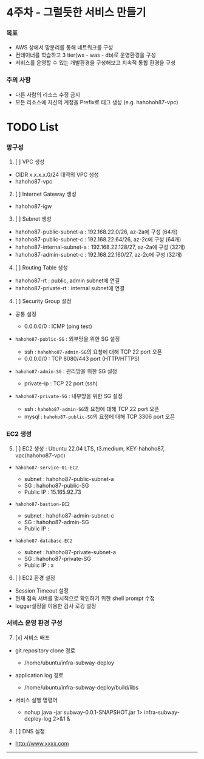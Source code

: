 # 4주차 - 그럴듯한 서비스 만들기

### 목표
- AWS 상에서 망분리를 통해 네트워크를 구성  
- 컨테이너를 학습하고 3 tier(ws - was - db)로 운영환경을 구성
- 서비스를 운영할 수 있는 개발환경을 구성해보고 지속적 통합 환경을 구성

### 주의 사항
- 다른 사람의 리소스 수정 금지
- 모든 리소스에 자신의 계정을 Prefix로 태그 생성 (e.g. hahohoh87-vpc)

# TODO List
### 망구성
1. [ ] VPC 생성
  - CIDR x.x.x.x.0/24 대역의 VPC 생성
  - hahoho87-vpc

2. [ ] Internet Gateway 생성
  - hahoho87-igw
  
3. [ ] Subnet 생성
  - hahoho87-public-subnet-a   : 192.168.22.0/26, az-2a에 구성 (64개)
  - hahoho87-public-subnet-c   : 192.168.22.64/26, az-2c에 구성 (64개)
  - hahoho87-internal-subnet-a : 192.168.22.128/27, az-2a에 구성 (32개)
  - hahoho87-admin-subnet-c    : 192.168.22.160/27, az-2c에 구성 (32개)

4. [ ] Routing Table 생성
  - hahoho87-rt : public, admin subnet에 연결
  - hahoho87-private-rt : internal subnet에 연결

4. [ ] Security Group 설정
  - 공통 설정
    - 0.0.0.0/0 : ICMP (ping test)
  
  - `hahoho87-public-SG` : 외부망을 위한 SG 설정
    - ssh : `hahohho87-admin-SG`의 요청에 대해 TCP 22 port 오픈
    - 0.0.0.0/0 : TCP 8080/443 port (HTTP/HTTPS)

  - `hahoho87-admin-SG` : 관리망을 위한 SG 설정 
    - private-ip : TCP 22 port (ssh)
  
  - `hahoho87-private-SG` : 내부망을 위한 SG 설정 
    - ssh : `hahoho87-admin-SG`의 요청에 대해 TCP 22 port 오픈
    - mysql : `hahoho87-public-SG`의 요청에 대해 TCP 3306 port 오픈 

### EC2 생성
5. [ ] EC2 생성 : Ubuntu 22.04 LTS, t3.medium, KEY-hahoho87, vpc(hahoho87-vpc)
  - `hahoho87-service-01-EC2`
    - subnet : hahoho87-public-subnet-a 
    - SG : hahoho87-public-SG
    - Public IP : 15.165.92.73
    
  - `hahoho87-bastion-EC2`
    - subnet : hahoho87-admin-subnet-c 
    - SG : hahoho87-admin-SG 
    - Public IP : 
    
  - `hahoho87-database-EC2`
    - subnet : hahoho87-private-subnet-a
    - SG : hahoho87-private-SG
    - Public IP : x

6. [ ] EC2 환경 설정
  - Session Timeout 설정
  - 현재 접속 서버를 명시적으로 확인하기 위한 shell prompt 수정
  - logger설정을 이용한 감사 로깅 설정
 
### 서비스 운영 환경 구성
7. [x] 서비스 배포
  - git repository clone 경로
    - /home/ubuntu/infra-subway-deploy
    
  - application log 경로
    - /home/ubuntu/infra-subway-deploy/build/libs
    
  - 서비스 실행 명령어
    - nohup java -jar subway-0.0.1-SNAPSHOT.jar 1> infra-subway-deploy-log 2>&1 &
  
8. [ ] DNS 설정
  - http://www.xxxx.com

---
